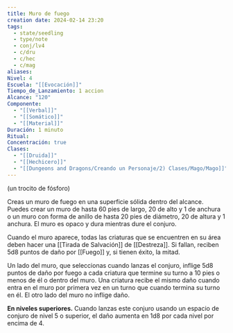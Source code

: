 ```yaml
---
title: Muro de fuego
creation date: 2024-02-14 23:20
tags:
  - state/seedling
  - type/note
  - conj/lv4
  - c/dru
  - c/hec
  - c/mag
aliases: 
Nivel: 4
Escuela: "[[Evocación]]"
Tiempo_de_Lanzamiento: 1 accion
Alcance: "120"
Componente:
  - "[[Verbal]]"
  - "[[Somático]]"
  - "[[Material]]"
Duración: 1 minuto
Ritual: 
Concentración: true
Clases:
  - "[[Druida]]"
  - "[[Hechicero]]"
  - "[[Dungeons and Dragons/Creando un Personaje/2) Clases/Mago/Mago]]"
---
```

(un trocito de fósforo)

Creas un muro de fuego en una superficie sólida dentro del alcance. Puedes crear un muro de hasta 60 pies de largo, 20 de alto y 1 de anchura o un muro con forma de anillo de hasta 20 pies de diámetro, 20 de altura y 1 anchura. El muro es opaco y dura mientras dure el conjuro.

Cuando el muro aparece, todas las criaturas que se encuentren en su área deben hacer una [[Tirada de Salvación]] de [[Destreza]]. Si fallan, reciben 5d8 puntos de daño por [[Fuego]] y, si tienen éxito, la mitad.

Un lado del muro, que seleccionas cuando lanzas el conjuro, inflige 5d8 puntos de daño por fuego a cada criatura que termine su turno a 10 pies o menos de él o dentro del muro. Una criatura recibe el mismo daño cuando entra en el muro por primera vez en un turno que cuando termina su turno en él. El otro lado del muro no inflige daño.

**En niveles superiores.** Cuando lanzas este conjuro usando un espacio de conjuro de nivel 5 o superior, el daño aumenta en 1d8 por cada nivel por encima de 4.
